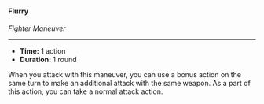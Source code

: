 #### Flurry
*Fighter Maneuver*
___
- **Time:** 1 action
- **Duration:** 1 round

When you attack with this maneuver, you can use a bonus action on the same turn to make an additional attack with the same weapon.
As a part of this action, you can take a normal attack action.